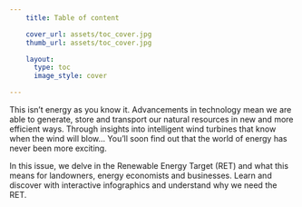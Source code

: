 ```yaml
---
    title: Table of content

    cover_url: assets/toc_cover.jpg
    thumb_url: assets/toc_cover.jpg

    layout:
      type: toc
      image_style: cover

---
```


This isn’t energy as you know it. Advancements in technology mean we are able to generate, store and transport our natural resources in new and more efficient ways. Through insights into intelligent wind turbines that know when the wind will blow... You’ll soon find out that the world of energy has never been more exciting.

In this issue, we delve in the Renewable Energy Target (RET) and what this means for landowners, energy economists and businesses. Learn and discover with interactive infographics and understand why we need the RET.
